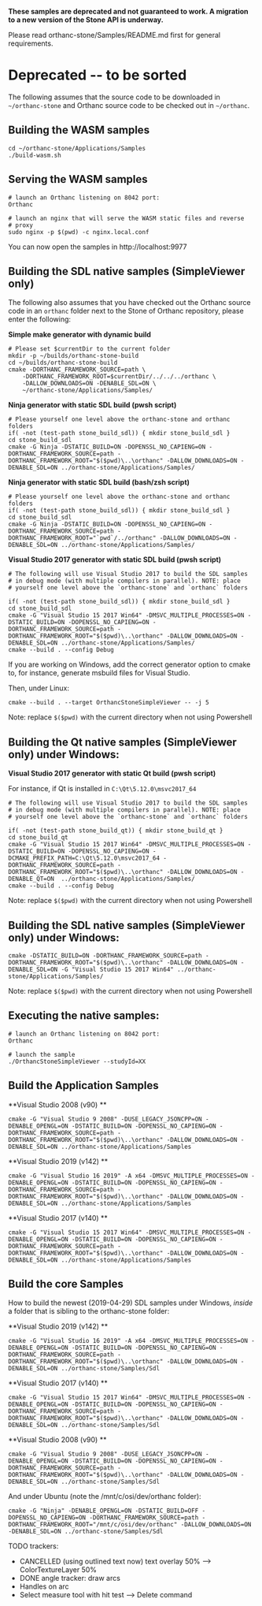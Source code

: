 
**These samples are deprecated and not guaranteed to work. A migration to a 
new version of the Stone API is underway.**

Please read orthanc-stone/Samples/README.md first for general requirements.



Deprecated -- to be sorted
===========================

The following assumes that the source code to be downloaded in
`~/orthanc-stone` and Orthanc source code to be checked out in
`~/orthanc`. 

Building the WASM samples
-------------------------------------

```
cd ~/orthanc-stone/Applications/Samples
./build-wasm.sh
```

Serving the WASM samples
------------------------------------
```
# launch an Orthanc listening on 8042 port:
Orthanc

# launch an nginx that will serve the WASM static files and reverse
# proxy
sudo nginx -p $(pwd) -c nginx.local.conf
```

You can now open the samples in http://localhost:9977

Building the SDL native samples (SimpleViewer only)
---------------------------------------------------

The following also assumes that you have checked out the Orthanc
source code in an `orthanc` folder next to the Stone of Orthanc
repository, please enter the following:

**Simple make generator with dynamic build**

```
# Please set $currentDir to the current folder
mkdir -p ~/builds/orthanc-stone-build
cd ~/builds/orthanc-stone-build
cmake -DORTHANC_FRAMEWORK_SOURCE=path \
    -DORTHANC_FRAMEWORK_ROOT=$currentDir/../../../orthanc \
    -DALLOW_DOWNLOADS=ON -DENABLE_SDL=ON \
    ~/orthanc-stone/Applications/Samples/
```

**Ninja generator with static SDL build (pwsh script)**

```
# Please yourself one level above the orthanc-stone and orthanc folders
if( -not (test-path stone_build_sdl)) { mkdir stone_build_sdl }
cd stone_build_sdl
cmake -G Ninja -DSTATIC_BUILD=ON -DOPENSSL_NO_CAPIENG=ON -DORTHANC_FRAMEWORK_SOURCE=path -DORTHANC_FRAMEWORK_ROOT="$($pwd)\..\orthanc" -DALLOW_DOWNLOADS=ON -DENABLE_SDL=ON ../orthanc-stone/Applications/Samples/
```

**Ninja generator with static SDL build (bash/zsh script)**

```
# Please yourself one level above the orthanc-stone and orthanc folders
if( -not (test-path stone_build_sdl)) { mkdir stone_build_sdl }
cd stone_build_sdl
cmake -G Ninja -DSTATIC_BUILD=ON -DOPENSSL_NO_CAPIENG=ON -DORTHANC_FRAMEWORK_SOURCE=path -DORTHANC_FRAMEWORK_ROOT="`pwd`/../orthanc" -DALLOW_DOWNLOADS=ON -DENABLE_SDL=ON ../orthanc-stone/Applications/Samples/
```

**Visual Studio 2017 generator with static SDL build  (pwsh script)**

```
# The following will use Visual Studio 2017 to build the SDL samples
# in debug mode (with multiple compilers in parallel). NOTE: place 
# yourself one level above the `orthanc-stone` and `orthanc` folders

if( -not (test-path stone_build_sdl)) { mkdir stone_build_sdl }
cd stone_build_sdl
cmake -G "Visual Studio 15 2017 Win64" -DMSVC_MULTIPLE_PROCESSES=ON -DSTATIC_BUILD=ON -DOPENSSL_NO_CAPIENG=ON -DORTHANC_FRAMEWORK_SOURCE=path -DORTHANC_FRAMEWORK_ROOT="$($pwd)\..\orthanc" -DALLOW_DOWNLOADS=ON -DENABLE_SDL=ON ../orthanc-stone/Applications/Samples/
cmake --build . --config Debug
```

If you are working on Windows, add the correct generator option to
cmake to, for instance, generate msbuild files for Visual Studio.

Then, under Linux:
```
cmake --build . --target OrthancStoneSimpleViewer -- -j 5
```

Note: replace `$($pwd)` with the current directory when not using Powershell

Building the Qt native samples (SimpleViewer only) under Windows:
------------------------------------------------------------------

**Visual Studio 2017 generator with static Qt build  (pwsh script)**

For instance, if Qt is installed in `C:\Qt\5.12.0\msvc2017_64`

```
# The following will use Visual Studio 2017 to build the SDL samples
# in debug mode (with multiple compilers in parallel). NOTE: place 
# yourself one level above the `orthanc-stone` and `orthanc` folders

if( -not (test-path stone_build_qt)) { mkdir stone_build_qt }
cd stone_build_qt
cmake -G "Visual Studio 15 2017 Win64" -DMSVC_MULTIPLE_PROCESSES=ON -DSTATIC_BUILD=ON -DOPENSSL_NO_CAPIENG=ON -DCMAKE_PREFIX_PATH=C:\Qt\5.12.0\msvc2017_64 -DORTHANC_FRAMEWORK_SOURCE=path -DORTHANC_FRAMEWORK_ROOT="$($pwd)\..\orthanc" -DALLOW_DOWNLOADS=ON -DENABLE_QT=ON  ../orthanc-stone/Applications/Samples/
cmake --build . --config Debug
```

Note: replace `$($pwd)` with the current directory when not using Powershell






Building the SDL native samples (SimpleViewer only) under Windows:
------------------------------------------------------------------
`cmake -DSTATIC_BUILD=ON -DORTHANC_FRAMEWORK_SOURCE=path -DORTHANC_FRAMEWORK_ROOT="$($pwd)\..\orthanc" -DALLOW_DOWNLOADS=ON -DENABLE_SDL=ON -G "Visual Studio 15 2017 Win64" ../orthanc-stone/Applications/Samples/`

Note: replace `$($pwd)` with the current directory when not using Powershell

Executing the native samples:
--------------------------------
```
# launch an Orthanc listening on 8042 port:
Orthanc

# launch the sample
./OrthancStoneSimpleViewer --studyId=XX
``` 

Build the Application Samples
-----------------------------

**Visual Studio 2008 (v90) **

```
cmake -G "Visual Studio 9 2008" -DUSE_LEGACY_JSONCPP=ON -DENABLE_OPENGL=ON -DSTATIC_BUILD=ON -DOPENSSL_NO_CAPIENG=ON -DORTHANC_FRAMEWORK_SOURCE=path -DORTHANC_FRAMEWORK_ROOT="$($pwd)\..\orthanc" -DALLOW_DOWNLOADS=ON -DENABLE_SDL=ON ../orthanc-stone/Applications/Samples
```

**Visual Studio 2019 (v142) **

```
cmake -G "Visual Studio 16 2019" -A x64 -DMSVC_MULTIPLE_PROCESSES=ON -DENABLE_OPENGL=ON -DSTATIC_BUILD=ON -DOPENSSL_NO_CAPIENG=ON -DORTHANC_FRAMEWORK_SOURCE=path -DORTHANC_FRAMEWORK_ROOT="$($pwd)\..\orthanc" -DALLOW_DOWNLOADS=ON -DENABLE_SDL=ON ../orthanc-stone/Applications/Samples
```

**Visual Studio 2017 (v140) **

```
cmake -G "Visual Studio 15 2017 Win64" -DMSVC_MULTIPLE_PROCESSES=ON -DENABLE_OPENGL=ON -DSTATIC_BUILD=ON -DOPENSSL_NO_CAPIENG=ON -DORTHANC_FRAMEWORK_SOURCE=path -DORTHANC_FRAMEWORK_ROOT="$($pwd)\..\orthanc" -DALLOW_DOWNLOADS=ON -DENABLE_SDL=ON ../orthanc-stone/Applications/Samples
```


Build the core Samples
---------------------------
How to build the newest (2019-04-29) SDL samples under Windows, *inside* a
folder that is sibling to the orthanc-stone folder: 

**Visual Studio 2019 (v142) **

```
cmake -G "Visual Studio 16 2019" -A x64 -DMSVC_MULTIPLE_PROCESSES=ON -DENABLE_OPENGL=ON -DSTATIC_BUILD=ON -DOPENSSL_NO_CAPIENG=ON -DORTHANC_FRAMEWORK_SOURCE=path -DORTHANC_FRAMEWORK_ROOT="$($pwd)\..\orthanc" -DALLOW_DOWNLOADS=ON -DENABLE_SDL=ON ../orthanc-stone/Samples/Sdl
```

**Visual Studio 2017 (v140) **

```
cmake -G "Visual Studio 15 2017 Win64" -DMSVC_MULTIPLE_PROCESSES=ON -DENABLE_OPENGL=ON -DSTATIC_BUILD=ON -DOPENSSL_NO_CAPIENG=ON -DORTHANC_FRAMEWORK_SOURCE=path -DORTHANC_FRAMEWORK_ROOT="$($pwd)\..\orthanc" -DALLOW_DOWNLOADS=ON -DENABLE_SDL=ON ../orthanc-stone/Samples/Sdl
```

**Visual Studio 2008 (v90) **

```
cmake -G "Visual Studio 9 2008" -DUSE_LEGACY_JSONCPP=ON -DENABLE_OPENGL=ON -DSTATIC_BUILD=ON -DOPENSSL_NO_CAPIENG=ON -DORTHANC_FRAMEWORK_SOURCE=path -DORTHANC_FRAMEWORK_ROOT="$($pwd)\..\orthanc" -DALLOW_DOWNLOADS=ON -DENABLE_SDL=ON ../orthanc-stone/Samples/Sdl
```

And under Ubuntu (note the /mnt/c/osi/dev/orthanc folder):
```
cmake -G "Ninja" -DENABLE_OPENGL=ON -DSTATIC_BUILD=OFF -DOPENSSL_NO_CAPIENG=ON -DORTHANC_FRAMEWORK_SOURCE=path -DORTHANC_FRAMEWORK_ROOT="/mnt/c/osi/dev/orthanc" -DALLOW_DOWNLOADS=ON -DENABLE_SDL=ON ../orthanc-stone/Samples/Sdl
```

TODO trackers:
- CANCELLED (using outlined text now) text overlay 50% --> ColorTextureLayer 50%
- DONE angle tracker: draw arcs
- Handles on arc
- Select measure tool with hit test --> Delete command



